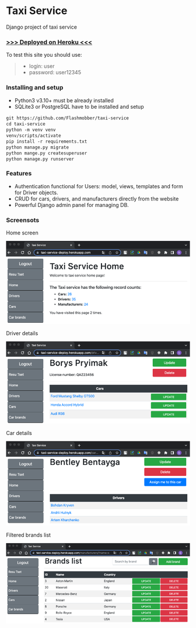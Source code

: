# Taxi Service
Django project of taxi service

### [>>> Deployed on Heroku <<<](https://taxi-service-deploy.herokuapp.com/)

To test this site you should use:
> - login: user
> - password: user12345

### Installing and setup

- Python3 v3.10+ must be already installed
- SQLite3 or PostgreSQL have to be installed and setup 

```shell
git https://github.com/Flashmobber/taxi-service
cd taxi-service
python -m venv venv
venv/scripts/activate
pip install -r requirements.txt
python manage.py migrate
python mange.py createsuperuser
python manage.py runserver
```

### Features

- Authentication functional for Users: model, views, templates and form for Driver objects. 
- CRUD for cars, drivers, and manufacturers directly from the website
- Powerful Django admin panel for managing DB.

### Screensots
Home screen

![img_1.png](img_1.png)


Driver details

![img_2.png](img_2.png)


Car details

![img_3.png](img_3.png)


Filtered brands list

![img_4.png](img_4.png)